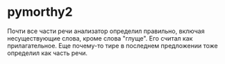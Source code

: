 # pymorthy2
Почти все части речи анализатор определил правильно, включая несуществующие слова, кроме слова "глуще". Его считал как прилагательное. Еще почему-то тире в последнем предложении тоже определил как часть речи.
